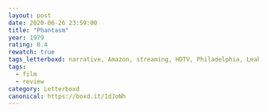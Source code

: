 ```yaml
---
layout: post 
date: 2020-06-26 23:59:00
title: "Phantasm"
year: 1979
rating: 0.4
rewatch: true
tags_letterboxd: narrative, Amazon, streaming, HDTV, Philadelphia, Leah
tags:
  - film
  - review
category: Letterboxd
canonical: https://boxd.it/1dJoNh
---
```

